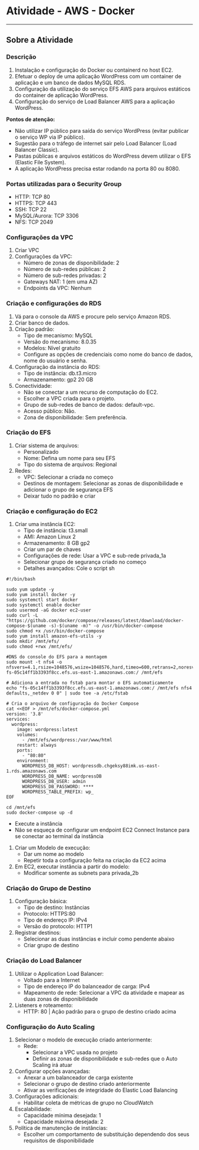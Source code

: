 # Atividade - AWS - Docker
---
## Sobre a Atividade

### Descrição
1. Instalação e configuração do Docker ou containerd no host EC2.
2. Efetuar o deploy de uma aplicação WordPress com um container de aplicação e um banco de dados MySQL RDS.
3. Configuração da utilização do serviço EFS AWS para arquivos estáticos do container de aplicação WordPress.
4. Configuração do serviço de Load Balancer AWS para a aplicação WordPress.

**Pontos de atenção:**
- Não utilizar IP público para saída do serviço WordPress (evitar publicar o serviço WP via IP público).
- Sugestão para o tráfego de internet sair pelo Load Balancer (Load Balancer Classic).
- Pastas públicas e arquivos estáticos do WordPress devem utilizar o EFS (Elastic File System).
- A aplicação WordPress precisa estar rodando na porta 80 ou 8080.

### Portas utilizadas para o Security Group
- HTTP: TCP 80
- HTTPS: TCP 443
- SSH: TCP 22
- MySQL/Aurora: TCP 3306
- NFS: TCP 2049

### Configurações da VPC
1. Criar VPC
2. Configurações da VPC:
   - Número de zonas de disponibilidade: 2
   - Número de sub-redes públicas: 2
   - Número de sub-redes privadas: 2
   - Gateways NAT: 1 (em uma AZ)
   - Endpoints da VPC: Nenhum

### Criação e configurações do RDS
1. Vá para o console da AWS e procure pelo serviço Amazon RDS.
2. Criar banco de dados.
3. Criação padrão:
   - Tipo de mecanismo: MySQL
   - Versão do mecanismo: 8.0.35
   - Modelos: Nível gratuito
   - Configure as opções de credenciais como nome do banco de dados, nome do usuário e senha.
4. Configuração da instância do RDS:
   - Tipo de instância: db.t3.micro
   - Armazenamento: gp2 20 GB
5. Conectividade:
   - Não se conectar a um recurso de computação do EC2.
   - Escolher a VPC criada para o projeto.
   - Grupo de sub-redes de banco de dados: default-vpc.
   - Acesso público: Não.
   - Zona de disponibilidade: Sem preferência.

### Criação do EFS
1. Criar sistema de arquivos:
   - Personalizado
   - Nome: Defina um nome para seu EFS
   - Tipo do sistema de arquivos: Regional
2. Redes:
   - VPC: Selecionar a criada no começo
   - Destinos de montagem: Selecionar as zonas de disponibilidade e adicionar o grupo de segurança EFS
   - Deixar tudo no padrão e criar

### Criação e configuração do EC2
1. Criar uma instância EC2:
   - Tipo de instância: t3.small
   - AMI: Amazon Linux 2
   - Armazenamento: 8 GB gp2
   - Criar um par de chaves
   - Configurações de rede: Usar a VPC e sub-rede privada_1a
   - Selecionar grupo de segurança criado no começo
   - Detalhes avançados: Cole o script sh
```
#!/bin/bash

sudo yum update -y
sudo yum install docker -y
sudo systemctl start docker
sudo systemctl enable docker
sudo usermod -aG docker ec2-user
sudo curl -L "https://github.com/docker/compose/releases/latest/download/docker-compose-$(uname -s)-$(uname -m)" -o /usr/bin/docker-compose
sudo chmod +x /usr/bin/docker-compose
sudo yum install amazon-efs-utils -y
sudo mkdir /mnt/efs/
sudo chmod +rwx /mnt/efs/

#DNS do console do EFS para a montagem
sudo mount -t nfs4 -o nfsvers=4.1,rsize=1048576,wsize=1048576,hard,timeo=600,retrans=2,noresvport fs-05c14ff1b3393f8cc.efs.us-east-1.amazonaws.com:/ /mnt/efs

# Adiciona a entrada no fstab para montar o EFS automaticamente
echo "fs-05c14ff1b3393f8cc.efs.us-east-1.amazonaws.com:/ /mnt/efs nfs4 defaults,_netdev 0 0" | sudo tee -a /etc/fstab

# Cria o arquivo de configuração do Docker Compose
cat <<EOF > /mnt/efs/docker-compose.yml
version: '3.8'
services:
  wordpress:
    image: wordpress:latest
    volumes:
      - /mnt/efs/wordpress:/var/www/html
    restart: always
    ports:
      - "80:80"
    environment:
      WORDPRESS_DB_HOST: wordpressdb.chgeksy88imk.us-east-1.rds.amazonaws.com
      WORDPRESS_DB_NAME: wordpressDB
      WORDPRESS_DB_USER: admin
      WORDPRESS_DB_PASSWORD: ****
      WORDPRESS_TABLE_PREFIX: wp_
EOF

cd /mnt/efs
sudo docker-compose up -d
```
      
   - Execute a instância
   - Não se esqueça de configurar um endpoint EC2 Connect Instance para se conectar ao terminal da instância

1. Criar um Modelo de execução:
   - Dar um nome ao modelo
   - Repetir toda a configuração feita na criação da EC2 acima
2. Em EC2, executar instância a partir do modelo:
   - Modificar somente as subnets para privada_2b

### Criação do Grupo de Destino
1. Configuração básica:
   - Tipo de destino: Instâncias
   - Protocolo: HTTPS:80
   - Tipo de endereço IP: IPv4
   - Versão do protocolo: HTTP1
2. Registrar destinos:
   - Selecionar as duas instâncias e incluir como pendente abaixo
   - Criar grupo de destino

### Criação do Load Balancer
1. Utilizar o Application Load Balancer:
   - Voltado para a Internet
   - Tipo de endereço IP do balanceador de carga: IPv4
   - Mapeamento de rede: Selecionar a VPC da atividade e mapear as duas zonas de disponibilidade
2. Listeners e roteamento:
   - HTTP: 80 | Ação padrão para o grupo de destino criado acima

### Configuração do Auto Scaling
1. Selecionar o modelo de execução criado anteriormente:
   - Rede:
     - Selecionar a VPC usada no projeto
     - Definir as zonas de disponibilidade e sub-redes que o Auto Scaling irá atuar
2. Configurar opções avançadas:
   - Anexar a um balanceador de carga existente
   - Selecionar o grupo de destino criado anteriormente
   - Ativar as verificações de integridade do Elastic Load Balancing
3. Configurações adicionais:
   - Habilitar coleta de métricas de grupo no CloudWatch
4. Escalabilidade:
   - Capacidade mínima desejada: 1
   - Capacidade máxima desejada: 2
5. Política de manutenção de instâncias:
   - Escolher um comportamento de substituição dependendo dos seus requisitos de disponibilidade
